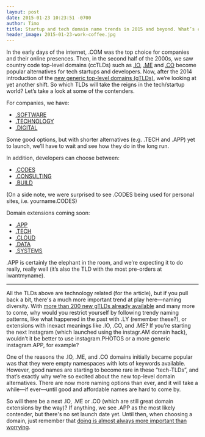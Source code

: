 ```yaml
---
layout: post
date: 2015-01-23 10:23:51 -0700
author: Timo
title: Startup and tech domain name trends in 2015 and beyond. What’s coming after .IO, .CO, and .ME?
header_image: 2015-01-23-work-coffee.jpg
---
```


<!-- excerpt -->

In the early days of the internet, .COM was the top choice for companies and their online presences. Then, in the second half of the 2000s, we saw country code top-level domains (ccTLDs) such as [.IO](https://iwantmyname.com/domains/io-domain-name-registration-for-british-indian-ocean-territory), [.ME](https://iwantmyname.com/domains/me-montenegrean-domain-name-registration-for-montenegro) and [.CO](https://iwantmyname.com/domains/co-colombian-domain-name-registration-for-colombia) become popular alternatives for tech startups and developers. Now, after the 2014 introduction of the [new generic top-level domains (gTLDs)](https://iwantmyname.com/domains/new-gtld-domain-extensions), we’re looking at yet another shift. So which TLDs will take the reigns in the tech/startup world? Let’s take a look at some of the contenders.

<!-- /excerpt -->

For companies, we have:

- [.SOFTWARE](https://iwantmyname.com/domains/dot-software)
- [.TECHNOLOGY](https://iwantmyname.com/domains/dot-technology)
- [.DIGITAL](https://iwantmyname.com/domains/dot-digital)

Some good options, but with shorter alternatives (e.g. .TECH and .APP) yet to launch, we’ll have to wait and see how they do in the long run.

In addition, developers can choose between:

- [.CODES](https://iwantmyname.com/domains/dot-codes)
- [.CONSULTING](https://iwantmyname.com/domains/dot-consulting)
- [.BUILD](https://iwantmyname.com/domains/dot-build)

(On a side note, we were surprised to see .CODES being used for personal sites, i.e. yourname.CODES)

Domain extensions coming soon:

- [.APP](https://iwantmyname.com/domains/dot-app)
- [.TECH](https://iwantmyname.com/domains/dot-tech)
- [.CLOUD](https://iwantmyname.com/domains/dot-cloud)
- [.DATA](https://iwantmyname.com/domains/dot-data)
- [.SYSTEMS](https://iwantmyname.com/domains/dot-systems)

.APP is certainly the elephant in the room, and we’re expecting it to do really, really well (it’s also the TLD with the most pre-orders at iwantmyname).

***

All the TLDs above are technology related (for the article), but if you pull back a bit, there's a much more important trend at play here—naming diversity. With [more than 200 new gTLDs already available](https://iwantmyname.com/domains/new-gtld-domain-extensions) and many more to come, why would you restrict yourself by following trendy naming patterns, like what happened in the past with .LY (remember these?), or extensions with inexact meanings like .IO, .CO, and .ME? If you’re starting the next Instagram (which launched using the instagr.AM domain hack), wouldn’t it be better to use instagram.PHOTOS or a more generic instagram.APP, for example?

One of the reasons the .IO, .ME, and .CO domains initially became popular was that they were empty namespaces with lots of keywords available. However, good names are starting to become rare in these “tech-TLDs”, and that’s exactly why we’re so excited about the new top-level domain alternatives. There are now more naming options than ever, and it will take a while—if ever—until good and affordable names are hard to come by.

So will there be a next .IO, .ME or .CO (which are still great domain extensions by the way)? If anything, we see .APP as the most likely contender, but there's no set launch date yet. Until then, when choosing a domain, just remember that [doing is almost always more important than worrying](https://iwantmyname.com/blog/2015/01/doing-is-almost-always-more-important-than-worrying.html).
